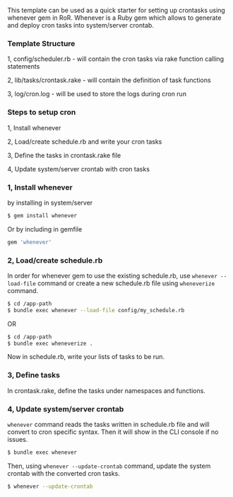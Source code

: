 This template can be used as a quick starter for setting up crontasks using whenever gem in RoR.
Whenever is a Ruby gem which allows to generate and deploy cron tasks into system/server crontab.


### Template Structure

1, config/scheduler.rb - will contain the cron tasks via rake function calling statements

2, lib/tasks/crontask.rake - will contain the definition of task functions

3, log/cron.log - will be used to store the logs during cron run


### Steps to setup cron

1, Install whenever

2, Load/create schedule.rb and write your cron tasks

3, Define the tasks in crontask.rake file

4, Update system/server crontab with cron tasks


### 1, Install whenever
by installing in system/server

```sh
$ gem install whenever
```
Or by including in gemfile

```ruby
gem 'whenever'
```


### 2, Load/create schedule.rb

In order for whenever gem to use the existing schedule.rb, use `whenever --load-file` command or 
create a new schedule.rb file using `wheneverize` command.

```sh
$ cd /app-path
$ bundle exec whenever --load-file config/my_schedule.rb
```

OR

```sh
$ cd /app-path
$ bundle exec wheneverize .
```

Now in schedule.rb, write your lists of tasks to be run.


### 3, Define tasks

In crontask.rake, define the tasks under namespaces and functions.


### 4, Update system/server crontab

`whenever` command reads the tasks written in schedule.rb file and will convert to cron specific syntax. Then it will show in the CLI console if no issues.

```sh
$ bundle exec whenever
```

Then, using `whenever --update-crontab` command, update the system crontab with the converted cron tasks.

```sh
$ whenever --update-crontab
```
